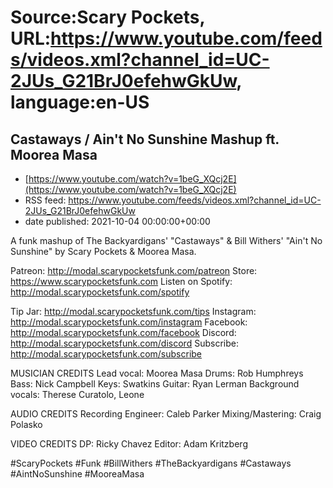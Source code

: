 # Source:Scary Pockets, URL:https://www.youtube.com/feeds/videos.xml?channel_id=UC-2JUs_G21BrJ0efehwGkUw, language:en-US

## Castaways / Ain't No Sunshine Mashup ft. Moorea Masa
 - [https://www.youtube.com/watch?v=1beG_XQcj2E](https://www.youtube.com/watch?v=1beG_XQcj2E)
 - RSS feed: https://www.youtube.com/feeds/videos.xml?channel_id=UC-2JUs_G21BrJ0efehwGkUw
 - date published: 2021-10-04 00:00:00+00:00

A funk mashup of The Backyardigans' "Castaways" & Bill Withers' "Ain't No Sunshine" by Scary Pockets & Moorea Masa.

Patreon: http://modal.scarypocketsfunk.com/patreon
Store: https://www.scarypocketsfunk.com
Listen on Spotify: http://modal.scarypocketsfunk.com/spotify

Tip Jar: http://modal.scarypocketsfunk.com/tips
Instagram: http://modal.scarypocketsfunk.com/instagram
Facebook: http://modal.scarypocketsfunk.com/facebook
Discord: http://modal.scarypocketsfunk.com/discord
Subscribe: http://modal.scarypocketsfunk.com/subscribe

MUSICIAN CREDITS
Lead vocal: Moorea Masa
Drums: Rob Humphreys
Bass: Nick Campbell
Keys: Swatkins
Guitar: Ryan Lerman
Background vocals: Therese Curatolo, Leone

AUDIO CREDITS
Recording Engineer: Caleb Parker
Mixing/Mastering: Craig Polasko

VIDEO CREDITS
DP: Ricky Chavez 
Editor: Adam Kritzberg

#ScaryPockets #Funk #BillWithers #TheBackyardigans #Castaways #AintNoSunshine #MooreaMasa

